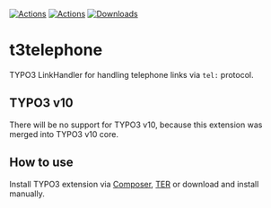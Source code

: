 [![Actions](https://github.com/visuellverstehen/t3telephone/workflows/TER/badge.svg)](https://github.com/visuellverstehen/t3telephone/actions)
[![Actions](https://github.com/visuellverstehen/t3telephone/workflows/Tests/badge.svg)](https://github.com/visuellverstehen/t3telephone/actions)
[![Downloads](https://img.shields.io/packagist/dt/visuellverstehen/t3telephone.svg)](https://packagist.org/packages/visuellverstehen/t3telephone)

# t3telephone

TYPO3 LinkHandler for handling telephone links via `tel:` protocol.

## TYPO3 v10
There will be no support for TYPO3 v10, because this extension was merged into TYPO3 v10 core.

## How to use

Install TYPO3 extension via [Composer](https://packagist.org/packages/visuellverstehen/t3telephone), [TER](https://extensions.typo3.org/extension/t3telephone/) or download and install manually.
